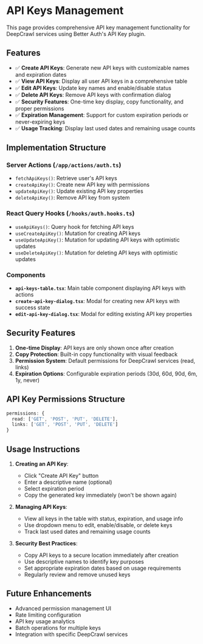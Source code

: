 # API Keys Management

This page provides comprehensive API key management functionality for DeepCrawl services using Better Auth's API Key plugin.

## Features

- ✅ **Create API Keys**: Generate new API keys with customizable names and expiration dates
- ✅ **View API Keys**: Display all user API keys in a comprehensive table
- ✅ **Edit API Keys**: Update key names and enable/disable status
- ✅ **Delete API Keys**: Remove API keys with confirmation dialog
- ✅ **Security Features**: One-time key display, copy functionality, and proper permissions
- ✅ **Expiration Management**: Support for custom expiration periods or never-expiring keys
- ✅ **Usage Tracking**: Display last used dates and remaining usage counts

## Implementation Structure

### Server Actions (`/app/actions/auth.ts`)
- `fetchApiKeys()`: Retrieve user's API keys
- `createApiKey()`: Create new API key with permissions
- `updateApiKey()`: Update existing API key properties
- `deleteApiKey()`: Remove API key from system

### React Query Hooks (`/hooks/auth.hooks.ts`)
- `useApiKeys()`: Query hook for fetching API keys
- `useCreateApiKey()`: Mutation for creating API keys
- `useUpdateApiKey()`: Mutation for updating API keys with optimistic updates
- `useDeleteApiKey()`: Mutation for deleting API keys with optimistic updates

### Components
- **`api-keys-table.tsx`**: Main table component displaying API keys with actions
- **`create-api-key-dialog.tsx`**: Modal for creating new API keys with success state
- **`edit-api-key-dialog.tsx`**: Modal for editing existing API key properties

## Security Features

1. **One-time Display**: API keys are only shown once after creation
2. **Copy Protection**: Built-in copy functionality with visual feedback
3. **Permission System**: Default permissions for DeepCrawl services (read, links)
4. **Expiration Options**: Configurable expiration periods (30d, 60d, 90d, 6m, 1y, never)

## API Key Permissions Structure

```typescript
permissions: {
  read: ['GET', 'POST', 'PUT', 'DELETE'],
  links: ['GET', 'POST', 'PUT', 'DELETE']
}
```

## Usage Instructions

1. **Creating an API Key**:
   - Click "Create API Key" button
   - Enter a descriptive name (optional)
   - Select expiration period
   - Copy the generated key immediately (won't be shown again)

2. **Managing API Keys**:
   - View all keys in the table with status, expiration, and usage info
   - Use dropdown menu to edit, enable/disable, or delete keys
   - Track last used dates and remaining usage counts

3. **Security Best Practices**:
   - Copy API keys to a secure location immediately after creation
   - Use descriptive names to identify key purposes
   - Set appropriate expiration dates based on usage requirements
   - Regularly review and remove unused keys

## Future Enhancements

- Advanced permission management UI
- Rate limiting configuration
- API key usage analytics
- Batch operations for multiple keys
- Integration with specific DeepCrawl services 